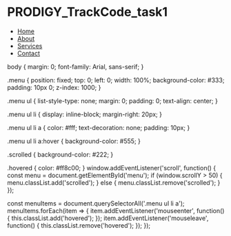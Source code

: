 # PRODIGY_TrackCode_task1
<!DOCTYPE html>
<html lang="en">
<head>
  <meta charset="UTF-8">
  <meta name="viewport" content="width=device-width, initial-scale=1.0">
  <title>Interactive Navigation Menu</title>
  <link rel="stylesheet" href="styles.css">
</head>
<body>
  <div class="menu" id="menu">
    <ul>
      <li><a href="#home">Home</a></li>
      <li><a href="#about">About</a></li>
      <li><a href="#services">Services</a></li>
      <li><a href="#contact">Contact</a></li>
    </ul>
  </div>
  <div class="content">
    <!-- Your website content goes here -->
  </div>
  <script src="script.js"></script>
</body>
</html>
body {
  margin: 0;
  font-family: Arial, sans-serif;
}

.menu {
  position: fixed;
  top: 0;
  left: 0;
  width: 100%;
  background-color: #333;
  padding: 10px 0;
  z-index: 1000;
}

.menu ul {
  list-style-type: none;
  margin: 0;
  padding: 0;
  text-align: center;
}

.menu ul li {
  display: inline-block;
  margin-right: 20px;
}

.menu ul li a {
  color: #fff;
  text-decoration: none;
  padding: 10px;
}

.menu ul li a:hover {
  background-color: #555;
}

.scrolled {
  background-color: #222;
}

.hovered {
  color: #ff8c00;
}
window.addEventListener('scroll', function() {
  const menu = document.getElementById('menu');
  if (window.scrollY > 50) {
    menu.classList.add('scrolled');
  } else {
    menu.classList.remove('scrolled');
  }
});

const menuItems = document.querySelectorAll('.menu ul li a');
menuItems.forEach(item => {
  item.addEventListener('mouseenter', function() {
    this.classList.add('hovered');
  });
  item.addEventListener('mouseleave', function() {
    this.classList.remove('hovered');
  });
});

  

